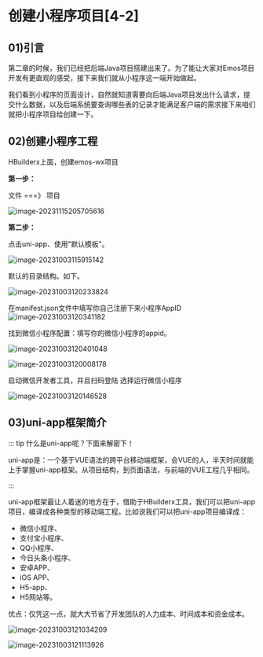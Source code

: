 # 创建小程序项目[4-2]

## 01)引言

第二章的时候，我们已经把后端Java项目搭建出来了。为了能让大家对Emos项目开发有更直观的感受，接下来我们就从小程序这一端开始做起。

我们看到小程序的页面设计，自然就知道需要向后端Java项目发出什么请求，提交什么数据，以及后端系统要查询哪些表的记录才能满足客户端的需求接下来咱们就把小程序项目给创建一下。



## 02)创建小程序工程

HBuilderx上面，创建emos-wx项目

**第一步：**

文件 ===》   项目 

![image-20231115205705616](02创建小程序项目4-2.assets/image-20231115205705616.png)



**第二步：**

点击uni-app、使用"默认模板"。

![image-20231003115915142](02创建小程序项目4-2.assets/image-20231003115915142.png)

默认的目录结构。如下。

![image-20231003120233824](02创建小程序项目4-2.assets/image-20231003120233824.png)



在manifest.json文件中填写你自己注册下来小程序AppID![image-20231003120341182](02创建小程序项目4-2.assets/image-20231003120341182.png)



找到微信小程序配置：填写你的微信小程序的appid。

![image-20231003120401048](02创建小程序项目4-2.assets/image-20231003120401048.png)





![image-20231003120008178](02创建小程序项目4-2.assets/image-20231003120008178.png)

启动微信开发者工具，并且扫码登陆
选择运行微信小程序

![image-20231003120146528](02创建小程序项目4-2.assets/image-20231003120146528.png)



## 03)uni-app框架简介

::: tip 什么是uni-app呢？下面来解密下！

uni-app是：一个基于VUE语法的跨平台移动端框架，会VUE的人，半天时间就能上手掌握uni-app框架。从项目结构，到页面语法，与前端的VUE工程几乎相同。

:::

uni-app框架最让人着迷的地方在于，借助于HBuilderx工具，我们可以把uni-app项目，编译成各种类型的移动端工程。比如说我们可以把uni-app项目编译成：

- 微信小程序、
- 支付宝小程序、
- QQ小程序、
- 今日头条小程序、
- 安卓APP、
- iOS APP、
- H5-app、
- H5网站等。

优点：仅凭这一点，就大大节省了开发团队的人力成本、时间成本和资金成本。

![image-20231003121034209](02创建小程序项目4-2.assets/image-20231003121034209.png)



![image-20231003121113926](02创建小程序项目4-2.assets/image-20231003121113926.png)

